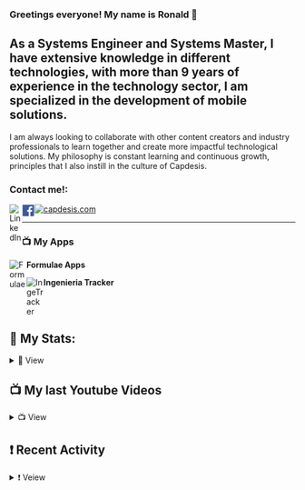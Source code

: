 ### Greetings everyone! My name is Ronald 👋

## As a Systems Engineer and Systems Master, I have extensive knowledge in different technologies, with more than 9 years of experience in the technology sector, I am specialized in the development of mobile solutions.

I am always looking to collaborate with other content creators and industry professionals to learn together and create more impactful technological solutions. My philosophy is constant learning and continuous growth, principles that I also instill in the culture of Capdesis.

### Contact me!:

[<img align="bottom" alt="capdesis.com" width="22px" src="https://cdn.icon-icons.com/icons2/1154/PNG/512/1486564415-globe_81515.png" />][website]
[<img align="left" alt="LinkedIn" width="22px" src="https://cdn.worldvectorlogo.com/logos/linkedin-icon-2.svg" />][linkedin]
[<img align="left" alt="Facebook" width="22px" src="https://raw.githubusercontent.com/devicons/devicon/2809b567852a4648062a2d3e7c1c531367458c0b/icons/facebook/facebook-original.svg" />][Facebook]
<br />

---
### 📺 My Apps

[<img align="left" alt="Formulae" width="30px" src="https://play-lh.googleusercontent.com/5kLMnce84PkTt4hQEnvN5iWW8FJUqlm07R7Y-V5dYch9KPloLLUghyDw9_a611A6DA=s180-rw" />][Formulae]
**Formulae Apps**

[<img align="left" alt="IngeTracker" width="30px" src="https://play-lh.googleusercontent.com/s1irh98NALmdY6n_0mhC3xp-AxwSQaI6j1PkmpfI0L0SkvLMqFUvj8HleSst4U3SytiF=w480-h960-rw" />][IngeTracker]
**Ingenieria Tracker**

<br />
<br />

## 🔎 My Stats:
<details>
    <summary>🔎 View</summary>
    
![GitHub stats](https://github-readme-stats.vercel.app/api?username=rotarolasanchez&show_icons=true&theme=tokyonight)

![Top Langs](https://github-readme-stats.vercel.app/api/top-langs/?username=rotarolasanchez&show_icons=true&theme=tokyonight)

<br />

</details>

## 📺 My last Youtube Videos
<details>
    <summary>📺 View</summary>
    
<!-- YOUTUBE:START -->
- [Tracker UNAM BY Chochy #universidad  #dinero #tips #finanzas #tecnologia  #emprendimiento #unam](https://www.youtube.com/watch?v=dWZ3kyVFp04)
- [Temporizador y diseño de un sistema secuencial](https://www.youtube.com/watch?v=iKFPw0Zbx5A)
- [Paginación de procesos](https://www.youtube.com/watch?v=iOOoD6ouYWs)
- [Algoritmo del banquero](https://www.youtube.com/watch?v=YKFWwjPMHd8)
- [Ingenieria Tracker UNAM](https://www.youtube.com/watch?v=_hPdYweYtg8)
<!-- YOUTUBE:END -->
    
</details>

## ❗️ Recent Activity
<details>
    <summary>❗️ Veiew</summary>
    
<!--START_SECTION:activity-->
1. 🎉 Merged PR [#1](https://github.com/chochy2001/VimConfiguration/pull/1) in [chochy2001/VimConfiguration](https://github.com/chochy2001/VimConfiguration)
2. 💪 Opened PR [#1](https://github.com/chochy2001/github-actions/pull/1) in [chochy2001/github-actions](https://github.com/chochy2001/github-actions)
3. 🎉 Merged PR [#4](https://github.com/chochy2001/Calculadora_distintas_bases/pull/4) in [chochy2001/Calculadora_distintas_bases](https://github.com/chochy2001/Calculadora_distintas_bases)
4. 🎉 Merged PR [#3](https://github.com/chochy2001/Calculadora_distintas_bases/pull/3) in [chochy2001/Calculadora_distintas_bases](https://github.com/chochy2001/Calculadora_distintas_bases)
5. 🎉 Merged PR [#2](https://github.com/chochy2001/Calculadora_distintas_bases/pull/2) in [chochy2001/Calculadora_distintas_bases](https://github.com/chochy2001/Calculadora_distintas_bases)
<!--END_SECTION:activity-->

</details>


[Adobe]: https://www.adobe.com/mx/creativecloud.html?sdid=KQPRD&mv=search&ef_id=Cj0KCQjwmIuDBhDXARIsAFITC_4eIsfU0B1LEkZGVLr6Ql-FPQtYPLw5mGJbZSvEDzlvGf3CGKFJGTUaAk6dEALw_wcB:G:s&s_kwcid=AL!3085!3!442675031911!e!!g!!adobe!188200542!10039634022&gclid=Cj0KCQjwmIuDBhDXARIsAFITC_4eIsfU0B1LEkZGVLr6Ql-FPQtYPLw5mGJbZSvEDzlvGf3CGKFJGTUaAk6dEALw_wcB
[website]: https://capdesis.com/
[Facebook]: https://www.facebook.com/ronald.otarola/about?locale=es_LA
[linkedin]: https://www.linkedin.com/in/ronald-eduardo-otarola-sanchez-15512088/
[web]:  https://www.google.com/

[Formulae]: https://formulaeapps.com/en
[IngeTracker]: https://ingenieriatrackerunam.com/
[FormulaePro]: https://play.google.com/store/apps/details?id=com.capdesis.formulae_pro.formulae_calculo_pro
[Fisica]: https://play.google.com/store/apps/details?id=app.ejemplocalc.CalculadoraFisica
[FormulaeProIngles]: https://play.google.com/store/apps/details?id=com.capdesis.formulae.pro.english.formulae_pro_english_version

<!--
**rotarolasanchez/rotarolasanchez** is a ✨ _special_ ✨ repository because its `README.md` (this file) appears on your GitHub profile.

Here are some ideas to get you started:

- 🔭 I’m currently working on ...
- 🌱 I’m currently learning ...
- 👯 I’m looking to collaborate on ...
- 🤔 I’m looking for help with ...
- 💬 Ask me about ...
- 📫 How to reach me: ...
- 😄 Pronouns: ...
- ⚡ Fun fact: ...
-->
